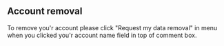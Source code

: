 ## Account removal

To remove you'r account please click "Request my data removal" in menu when you clicked you'r account name field in top of comment box.
